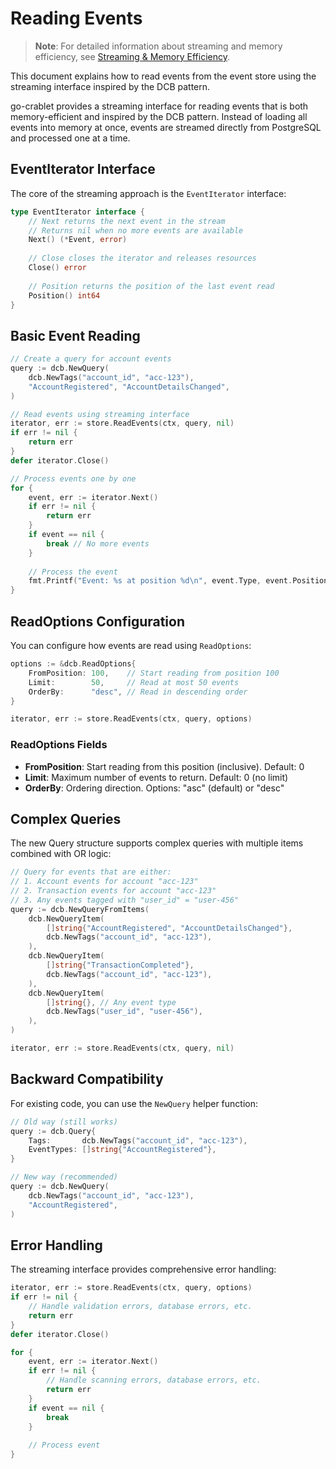 # Reading Events

> **Note**: For detailed information about streaming and memory efficiency, see [Streaming & Memory Efficiency](streaming.md).

This document explains how to read events from the event store using the streaming interface inspired by the DCB pattern.

go-crablet provides a streaming interface for reading events that is both memory-efficient and inspired by the DCB pattern. Instead of loading all events into memory at once, events are streamed directly from PostgreSQL and processed one at a time.

## EventIterator Interface

The core of the streaming approach is the `EventIterator` interface:

```go
type EventIterator interface {
    // Next returns the next event in the stream
    // Returns nil when no more events are available
    Next() (*Event, error)
    
    // Close closes the iterator and releases resources
    Close() error
    
    // Position returns the position of the last event read
    Position() int64
}
```

## Basic Event Reading

```go
// Create a query for account events
query := dcb.NewQuery(
    dcb.NewTags("account_id", "acc-123"),
    "AccountRegistered", "AccountDetailsChanged",
)

// Read events using streaming interface
iterator, err := store.ReadEvents(ctx, query, nil)
if err != nil {
    return err
}
defer iterator.Close()

// Process events one by one
for {
    event, err := iterator.Next()
    if err != nil {
        return err
    }
    if event == nil {
        break // No more events
    }
    
    // Process the event
    fmt.Printf("Event: %s at position %d\n", event.Type, event.Position)
}
```

## ReadOptions Configuration

You can configure how events are read using `ReadOptions`:

```go
options := &dcb.ReadOptions{
    FromPosition: 100,    // Start reading from position 100
    Limit:        50,     // Read at most 50 events
    OrderBy:      "desc", // Read in descending order
}

iterator, err := store.ReadEvents(ctx, query, options)
```

### ReadOptions Fields

- **FromPosition**: Start reading from this position (inclusive). Default: 0
- **Limit**: Maximum number of events to return. Default: 0 (no limit)
- **OrderBy**: Ordering direction. Options: "asc" (default) or "desc"

## Complex Queries

The new Query structure supports complex queries with multiple items combined with OR logic:

```go
// Query for events that are either:
// 1. Account events for account "acc-123"
// 2. Transaction events for account "acc-123"
// 3. Any events tagged with "user_id" = "user-456"
query := dcb.NewQueryFromItems(
    dcb.NewQueryItem(
        []string{"AccountRegistered", "AccountDetailsChanged"},
        dcb.NewTags("account_id", "acc-123"),
    ),
    dcb.NewQueryItem(
        []string{"TransactionCompleted"},
        dcb.NewTags("account_id", "acc-123"),
    ),
    dcb.NewQueryItem(
        []string{}, // Any event type
        dcb.NewTags("user_id", "user-456"),
    ),
)

iterator, err := store.ReadEvents(ctx, query, nil)
```

## Backward Compatibility

For existing code, you can use the `NewQuery` helper function:

```go
// Old way (still works)
query := dcb.Query{
	Tags:       dcb.NewTags("account_id", "acc-123"),
	EventTypes: []string{"AccountRegistered"},
}

// New way (recommended)
query := dcb.NewQuery(
	dcb.NewTags("account_id", "acc-123"),
	"AccountRegistered",
)
```

## Error Handling

The streaming interface provides comprehensive error handling:

```go
iterator, err := store.ReadEvents(ctx, query, options)
if err != nil {
    // Handle validation errors, database errors, etc.
    return err
}
defer iterator.Close()

for {
    event, err := iterator.Next()
    if err != nil {
        // Handle scanning errors, database errors, etc.
        return err
    }
    if event == nil {
        break
    }
    
    // Process event
}
```